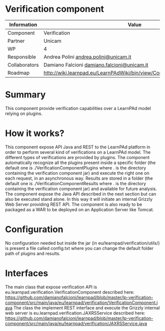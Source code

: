 Verification component
====================

Information   | Value
------------- | --------
Component     | Verification
Partner       | Unicam
WP            | 4
Responsible   | Andrea Polini <andrea.polini@unicam.it>
Collaborators | Damiano Falcioni <damiano.falcioni@unicam.it>
Roadmap       | http://wiki.learnpad.eu/LearnPAdWiki/bin/view/Component/Model+Verification

# Summary
This component provide verification capabilities over a LearnPAd model relying on plugins.

# How it works?
This component expose API Java and REST to the LearnPAd platform in order to perform several kind of verifications on a LearnPAd model. The different types of verifications are provided by plugins.
The component automatically recognize all the plugins present inside a specific folder (the default one is ./VerificationComponentPlugins where . is the directory containing the verification component jar) and execute the right one on each request, in an asynchronous way. Results are stored in a folder (the default one is ./VerificationComponentResults where . is the directory containing the verification component jar) and available for future analysis.
The component expose the Java API described in the next section but can also be executed stand alone. In this way it will initiate an internal Grizzly Web Server providing REST API.
The component is also ready to be packaged as a WAR to be deployed on an Application Server like Tomcat.

# Configuration
No configuration needed but inside the jar (in eu/learnpad/verification/utils/) is present a file called config.txt where you can change the default folder path of plugins and results.

# Interfaces
The main class that expose verification API is eu.learnpad.verification.VerificationComponent described here: https://github.com/damianofalcioni/learnpad/blob/master/lp-verification-component/src/main/java/eu/learnpad/verification/VerificationComponent.java
The class the implement REST interface and execute the Grizzly internal web server is eu.learnpad.verification.JAXRSService described here: https://github.com/damianofalcioni/learnpad/blob/master/lp-verification-component/src/main/java/eu/learnpad/verification/JAXRSService.java



